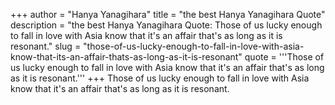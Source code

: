 +++
author = "Hanya Yanagihara"
title = "the best Hanya Yanagihara Quote"
description = "the best Hanya Yanagihara Quote: Those of us lucky enough to fall in love with Asia know that it's an affair that's as long as it is resonant."
slug = "those-of-us-lucky-enough-to-fall-in-love-with-asia-know-that-its-an-affair-thats-as-long-as-it-is-resonant"
quote = '''Those of us lucky enough to fall in love with Asia know that it's an affair that's as long as it is resonant.'''
+++
Those of us lucky enough to fall in love with Asia know that it's an affair that's as long as it is resonant.
